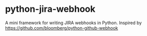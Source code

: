 # python-jira-webhook
A mini framework for writing JIRA webhooks in Python. Inspired by https://github.com/bloomberg/python-github-webhook
